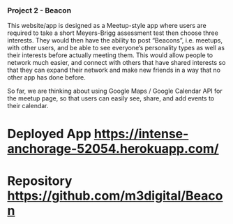 ### Project 2 - Beacon

This website/app is designed as a Meetup-style app where users are required to take a short Meyers-Brigg assessment test then choose three interests. They would then have the ability to post “Beacons”, i.e. meetups, with other users, and be able to see everyone’s personality types as well as their interests before actually meeting them. This would allow people to network much easier, and connect with others that have shared interests so that they can expand their network and make new friends in a way that no other app has done before.

So far, we are thinking about using Google Maps / Google Calendar API for the meetup page, so that users can easily see, share, and add events to their calendar. 

# Deployed App https://intense-anchorage-52054.herokuapp.com/
# Repository https://github.com/m3digital/Beacon
